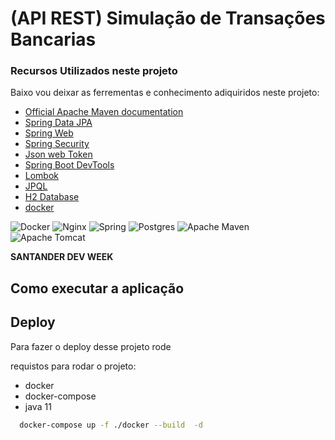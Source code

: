 # (API REST) Simulação de Transações Bancarias

### Recursos Utilizados neste projeto
Baixo vou deixar as ferrementas e conhecimento adiquiridos neste projeto:

* [Official Apache Maven documentation](https://maven.apache.org/guides/index.html)
* [Spring Data JPA](https://docs.spring.io/spring-boot/docs/2.6.7/reference/htmlsingle/#boot-features-jpa-and-spring-data)
* [Spring Web](https://docs.spring.io/spring-boot/docs/2.6.7/reference/htmlsingle/#boot-features-developing-web-applications)
* [Spring Security](https://docs.spring.io/spring-boot/docs/2.6.7/reference/htmlsingle/#boot-features-security-and-spring-security)
* [Json web Token]()
* [Spring Boot DevTools](https://docs.spring.io/spring-boot/docs/2.6.7/reference/htmlsingle/#using-boot-devtools)
* [Lombok](https://projectlombok.org/)
* [JPQL](https://www.devmedia.com.br/jpql-java-persistence-query-language/28180)
* [H2 Database](https://www.h2database.com/html/main.html)
* [docker](https://www.docker.com/)

![Docker](https://img.shields.io/badge/docker-%230db7ed.svg?style=for-the-badge&logo=docker&logoColor=white)
![Nginx](https://img.shields.io/badge/nginx-%23009639.svg?style=for-the-badge&logo=nginx&logoColor=white)
![Spring](https://img.shields.io/badge/spring-%236DB33F.svg?style=for-the-badge&logo=spring&logoColor=white)
![Postgres](https://img.shields.io/badge/postgres-%23316192.svg?style=for-the-badge&logo=postgresql&logoColor=white)
![Apache Maven](https://img.shields.io/badge/Apache%20Maven-C71A36?style=for-the-badge&logo=Apache%20Maven&logoColor=white)
![Apache Tomcat](https://img.shields.io/badge/apache%20tomcat-%23F8DC75.svg?style=for-the-badge&logo=apache-tomcat&logoColor=black)

**SANTANDER DEV WEEK**

## Como executar a aplicação

## Deploy

Para fazer o deploy desse projeto rode

requistos para rodar o projeto:
- docker
- docker-compose
- java 11

```bash
  docker-compose up -f ./docker --build  -d
```



